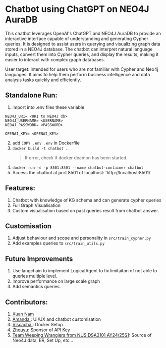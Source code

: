 # Chatbot using ChatGPT on NEO4J AuraDB

This chatbot leverages OpenAI's ChatGPT and NEO4J AuraDB to provide an interactive interface capable of understanding and generating Cypher queries. It is designed to assist users in querying and visualizing graph data stored in a NEO4J database. The chatbot can interpret natural language inputs, convert them into Cypher queries, and display the results, making it easier to interact with complex graph databases.

User target: intended for users who are not familiar with Cypher and Neo4j languages. It aims to help them perform business intelligence and data analysis tasks quickly and efficiently.
 

## Standalone Run:
1. import into .env files these variable
```env
NEO4J_URI= <URI to NEO4J db>
NEO4J_USERNAME= <USERNAME>
NEO4J_PASSWORD= <PASSWORD>

OPENAI_KEY= <OPENAI_KEY>
```
2. add `COPY .env .env` in Dockerfile
3. `docker build -t chatbot .` 
    > If error, check if docker deamon has been started.
4. `docker run -d -p 8501:8501 --name chatbot-container chatbot`
5. Access the chatbot at port 8501 of localhost: 'http://localhost:8501/'

## Features:
1. Chatbot with knowledge of KG schema and can generate cypher queries
2. Full Graph Visualisation
3. Custom visualisation based on past queries result from chatbot answer.

## Customisation

1. Adjust behaviour and scope and personality in `src/train_cypher.py`
2. Add examples queries to `src/train_utils.py`

## Future Improvements

1. Use langchain to implement LogicalAgent to fix limitaiton of not able to queries multiple level.
2. Improve performance on large scale graph
3. Add semantics queries.

## Contributors:
1. [ Xuan Nam ](https://github.com/vnnamng)
2. [ Amanda ](https://github.com/Apandax): UI/UX and chatbot customisation
3. [ Viscacha ](https://github.com/raven0205): Docker Setup
4. [Zhouyu](https://github.com/tzy815): Sponsor of API Key
5. [Team Weeping Wranglers from NUS DSA3101 AY24/25S1](https://github.com/AY2425S1-DSA3101-Weeping-Wranglers): Source of Neo4J data, ER, Set Up, etc...